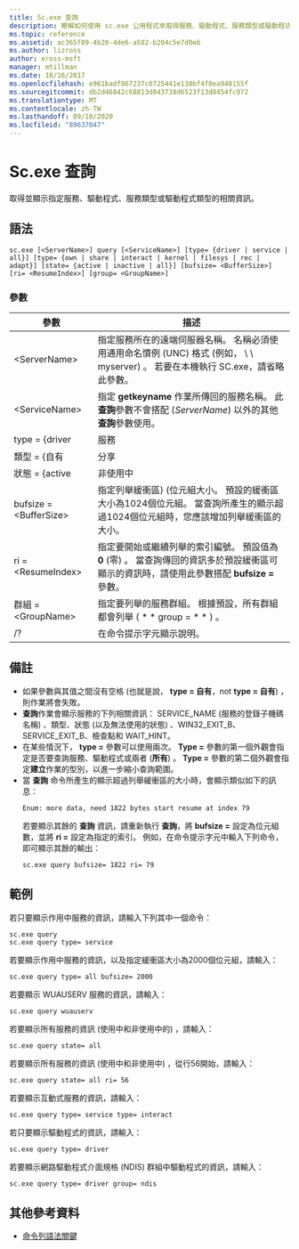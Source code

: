 ```yaml
---
title: Sc.exe 查詢
description: 瞭解如何使用 sc.exe 公用程式來取得服務、驅動程式、服務類型或驅動程式類型的相關資訊
ms.topic: reference
ms.assetid: ac365f89-4b20-4de6-a582-b204c5e7d0eb
ms.author: lizross
author: eross-msft
manager: mtillman
ms.date: 10/16/2017
ms.openlocfilehash: e961badf867237c0725441e138bf4f0ea948155f
ms.sourcegitcommit: db2d46842c68813d043738d6523f13d8454fc972
ms.translationtype: MT
ms.contentlocale: zh-TW
ms.lasthandoff: 09/10/2020
ms.locfileid: "89637047"
---
```

# <a name="scexe-query"></a>Sc.exe 查詢

取得並顯示指定服務、驅動程式、服務類型或驅動程式類型的相關資訊。

## <a name="syntax"></a>語法

```
sc.exe [<ServerName>] query [<ServiceName>] [type= {driver | service | all}] [type= {own | share | interact | kernel | filesys | rec | adapt}] [state= {active | inactive | all}] [bufsize= <BufferSize>] [ri= <ResumeIndex>] [group= <GroupName>]
```

### <a name="parameters"></a>參數

|       參數        |                                                                                                                          描述                                                                                                                          |
|------------------------|---------------------------------------------------------------------------------------------------------------------------------------------------------------------------------------------------------------------------------------------------------------|
|     \<ServerName>      |                       指定服務所在的遠端伺服器名稱。 名稱必須使用通用命名慣例 (UNC) 格式 (例如， \\ \\ myserver) 。 若要在本機執行 SC.exe，請省略此參數。                        |
|     \<ServiceName>     |                                      指定 **getkeyname** 作業所傳回的服務名稱。 此**查詢**參數不會搭配 (*ServerName*) 以外的其他**查詢**參數使用。                                      |
|     type = {driver      |                                                                                                                            服務                                                                                                                            |
|       類型 = {自有       |                                                                                                                             分享                                                                                                                             |
|     狀態 = {active     |                                                                                                                           非使用中                                                                                                                            |
| bufsize = \<BufferSize> |                     指定列舉緩衝區)  (位元組大小。 預設的緩衝區大小為1024個位元組。 當查詢所產生的顯示超過1024個位元組時，您應該增加列舉緩衝區的大小。                      |
|   ri = \<ResumeIndex>   | 指定要開始或繼續列舉的索引編號。 預設值為 **0** (零) 。 當查詢傳回的資訊多於預設緩衝區可顯示的資訊時，請使用此參數搭配 **bufsize =** 參數。 |
|  群組 = \<GroupName>   |                                                                             指定要列舉的服務群組。 根據預設，所有群組都會列舉 ( * * group = * * ) 。                                                                              |
|           /?           |                                                                                                             在命令提示字元顯示說明。                                                                                                              |

## <a name="remarks"></a>備註

- 如果參數與其值之間沒有空格 (也就是說， **type = 自有**，not **type = 自有**) ，則作業將會失敗。
- **查詢**作業會顯示服務的下列相關資訊： SERVICE_NAME (服務的登錄子機碼名稱) 、類型、狀態 (以及無法使用的狀態) 、WIN32_EXIT_B、SERVICE_EXIT_B、檢查點和 WAIT_HINT。
- 在某些情況下， **type =** 參數可以使用兩次。 **Type =** 參數的第一個外觀會指定是否要查詢服務、驅動程式或兩者 (**所有**) 。 **Type =** 參數的第二個外觀會指定**建立**作業的型別，以進一步縮小查詢範圍。
- 當 **查詢** 命令所產生的顯示超過列舉緩衝區的大小時，會顯示類似如下的訊息：
  ```
  Enum: more data, need 1822 bytes start resume at index 79
  ```
  若要顯示其餘的 **查詢** 資訊，請重新執行 **查詢**，將 **bufsize =** 設定為位元組數，並將 **ri =** 設定為指定的索引。 例如，在命令提示字元中輸入下列命令，即可顯示其餘的輸出：
  ```
  sc.exe query bufsize= 1822 ri= 79
  ```

## <a name="examples"></a>範例

若只要顯示作用中服務的資訊，請輸入下列其中一個命令：
```
sc.exe query
sc.exe query type= service
```
若要顯示作用中服務的資訊，以及指定緩衝區大小為2000個位元組，請輸入：
```
sc.exe query type= all bufsize= 2000
```
若要顯示 WUAUSERV 服務的資訊，請輸入：
```
sc.exe query wuauserv
```
若要顯示所有服務的資訊 (使用中和非使用中的) ，請輸入：
```
sc.exe query state= all
```
若要顯示所有服務的資訊 (使用中和非使用中) ，從行56開始，請輸入：
```
sc.exe query state= all ri= 56
```
若要顯示互動式服務的資訊，請輸入：
```
sc.exe query type= service type= interact
```
若只要顯示驅動程式的資訊，請輸入：
```
sc.exe query type= driver
```
若要顯示網路驅動程式介面規格 (NDIS) 群組中驅動程式的資訊，請輸入：
```
sc.exe query type= driver group= ndis
```

## <a name="additional-references"></a>其他參考資料

- [命令列語法關鍵](command-line-syntax-key.md)
